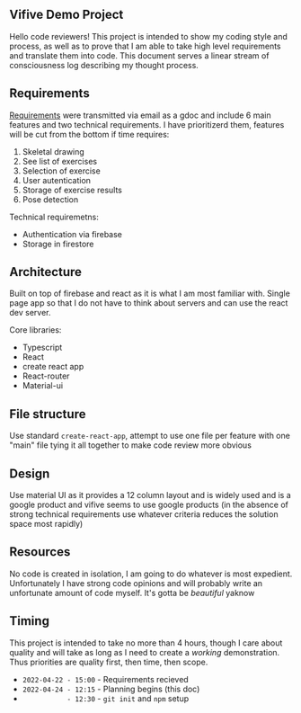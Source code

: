 ## Vifive Demo Project

Hello code reviewers! This project is intended to show my coding style and process, as well as to prove that I am able to take high level requirements and translate them into code. This document serves a linear stream of consciousness log describing my thought process.

## Requirements

[Requirements](https://docs.google.com/document/d/1aT1fkeq2yLHYxrjT63eofueMc0Rbv6Y4tUDibxEeg38/edit) were transmitted via email as a gdoc and include 6 main features and two technical requirements. I have prioritizerd them, features will be cut from the bottom if time requires:

1. Skeletal drawing
2. See list of exercises
3. Selection of exercise
4. User autentication
5. Storage of exercise results
6. Pose detection

Technical requiremetns:

* Authentication via firebase
* Storage in firestore

## Architecture

Built on top of firebase and react as it is what I am most familiar with. Single page app so that I do not have to think about servers and can use the react dev server.

Core libraries:
* Typescript
* React
* create react app
* React-router
* Material-ui

## File structure

Use standard `create-react-app`, attempt to use one file per feature with one "main" file tying it all together to make code review more obvious

## Design

Use material UI as it provides a 12 column layout and is widely used and is a google product and vifive seems to use google products (in the absence of strong technical requirements use whatever criteria reduces the solution space most rapidly)

## Resources

No code is created in isolation, I am going to do whatever is most expedient. Unfortunately I have strong code opinions and will probably write an unfortunate amount of code myself. It's gotta be *beautiful* yaknow



## Timing

This project is intended to take no more than 4 hours, though I care about quality and will take as long as I need to create a *working* demonstration. Thus priorities are quality first, then time, then scope.

* `2022-04-22 - 15:00` - Requirements recieved
* `2022-04-24 - 12:15` - Planning begins (this doc)
* `           - 12:30` - `git init` and `npm` setup